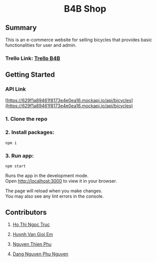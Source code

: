# <h1 align="center">B4B Shop </h1>

## Summary

This is an e-commerce website for selling bicycles that provides basic functionalities for user and admin.

### Trello Link: [Trello B4B](https://trello.com/invite/b/6hBJAXXK/022899f249130f6203cd0aac443e392e/b4b-shop)

## Getting Started

### API Link

[https://629f1a89461f8173e4e0ea16.mockapi.io/api/bicycles](https://629f1a89461f8173e4e0ea16.mockapi.io/api/bicycles)

### 1. Clone the repo

### 2. Install packages:

    npm i

### 3. Run app:

    npm start

Runs the app in the development mode.  
Open [http://localhost:3000](http://localhost:3000/) to view it in your browser.

The page will reload when you make changes.  
You may also see any lint errors in the console.

## Contributors

1. [Ho Thi Ngoc Truc]()

2. [Huynh Van Gioi Em]()

3. [Nguyen Thien Phu](https://github.com/zevik7)

4. [Dang Nguyen Phu Nguyen](https://github.com/nguyendangnfq)
